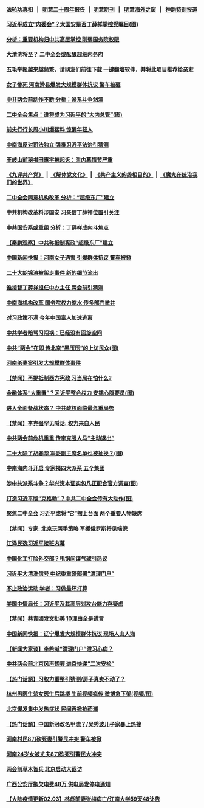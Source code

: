 #### [法轮功真相](https://github.com/gfw-breaker/truth/blob/master/README.md?t=0) &nbsp;&nbsp;|&nbsp;&nbsp; [明慧二十周年报告](https://github.com/gfw-breaker/mh-reports/blob/master/README.md?t=0) &nbsp;&nbsp;|&nbsp;&nbsp;[明慧期刊](https://github.com/gfw-breaker/mh-qikan) &nbsp;&nbsp;|&nbsp;&nbsp; [明慧海外之窗](https://github.com/gfw-breaker/mh-news/blob/master/README.md?t=0) &nbsp;&nbsp;|&nbsp;&nbsp; [神韵特别报道](https://github.com/gfw-breaker/mh-news/blob/master/shenyun.md?t=0)
#### [ 习近平成立“内委会”？大国安是否丁薛祥掌控受瞩目(图)](https://github.com/gfw-breaker/banned-news1/blob/master/pages/p2/1029909.md)
#### [ 分析：重要机构归中共高层掌控 削弱国务院权限](https://github.com/gfw-breaker/banned-news1/blob/master/pages/prog204/a103658889.md)
#### [ 大清洗将至？ 二中全会或酝酿超级内务府](https://github.com/gfw-breaker/banned-news1/blob/master/pages/prog204/a103658940.md)
#### 五毛举报越来越频繁，请网友们前往下载 [一键翻墙软件](https://github.com/gfw-breaker/ssr-accounts)，并将此项目推荐给亲友
#### [ 女子惨死 河南滑县爆发大规模群体抗议 警车被砸](https://github.com/gfw-breaker/banned-news1/blob/master/pages/prog204/a103658510.md)
#### [ 中共两会前动作不断 分析：派系斗争汹涌](https://github.com/gfw-breaker/banned-news1/blob/master/pages/nsc413/n13939615.md)
#### [ 二中全会焦点：谁将成为习近平的“大内总管”(图)](https://github.com/gfw-breaker/banned-news1/blob/master/pages/p2/1029963.md)
#### [ 前央行行长周小川爆猛料 惊醒年轻人](https://github.com/gfw-breaker/banned-news1/blob/master/pages/prog204/a103659202.md)
#### [ 中南海反对司法独立 强推习近平法治引猜测](https://github.com/gfw-breaker/banned-news1/blob/master/pages/prog204/a103658920.md)
#### [ 王岐山前秘书田惠宇被起诉：泄内幕情节严重](https://github.com/gfw-breaker/banned-news1/blob/master/pages/prog204/a103659068.md)
#### [《九评共产党》](https://github.com/begood0513/9ping.md/blob/master/README.md) &nbsp;|&nbsp; [《解体党文化》](../../../../jtdwh.md/blob/master/README.md)  &nbsp;|&nbsp; [《共产主义的终极目的》](../../../../gczydzjmd.md/blob/master/README.md) &nbsp;|&nbsp; [《魔鬼在统治我们的世界》](../../../../mgztzwmdsj.md/blob/master/README.md) 
#### [ 二中全会同意机构改革 分析：“超级东厂”建立](https://github.com/gfw-breaker/banned-news1/blob/master/pages/prog204/a103659099.md)
#### [ 中共机构改革料涉国安 习亲信丁薛祥位置引关注](https://github.com/gfw-breaker/banned-news1/blob/master/pages/prog204/a103658166.md)
#### [ 中共国安系或重组 分析：丁薛祥成内斗焦点](https://github.com/gfw-breaker/banned-news1/blob/master/pages/nsc413/n13939374.md)
#### [ 【秦鹏观察】中共称抵制宪政“超级东厂”建立](https://github.com/gfw-breaker/banned-news1/blob/master/pages/nsc413/n13939636.md)
#### [ 中国新闻快报：河南女子遇害 引爆群体抗议 警车被掀](https://github.com/gfw-breaker/banned-news1/blob/master/pages/prog204/a103658943.md)
#### [ 二十大胡锦涛被架走事件 新的细节流出](https://github.com/gfw-breaker/banned-news1/blob/master/pages/prog204/a103571309.md)
#### [ 谁接替丁薛祥担任中办主任 两会前引猜测](https://github.com/gfw-breaker/banned-news1/blob/master/pages/nsc413/n13939535.md)
#### [ 中南海机构改革 国务院权力缩水 传多部门撤并](https://github.com/gfw-breaker/banned-news1/blob/master/pages/prog204/a103654765.md)
#### [ 对习政策不满 今年中国富人加速逃离](https://github.com/gfw-breaker/banned-news1/blob/master/pages/nsc413/n13939543.md)
#### [ 中共学者暗骂习闯祸：已经没有回旋空间](https://github.com/gfw-breaker/banned-news1/blob/master/pages/soh5/699680.md)
#### [ 中共“两会”在即 传北京“黑压压”的上访民众(图)](https://github.com/gfw-breaker/banned-news1/blob/master/pages/p1/1029905.md)
#### [ 河南杀妻案引发大规模群体事件](https://github.com/gfw-breaker/banned-news1/blob/master/pages/prog204/a103659136.md)
#### [ 【禁闻】再提抵制西方宪政 习当局在怕什么?](https://github.com/gfw-breaker/banned-news1/blob/master/pages/prog204/a103658539.md)
#### [ 金融体系“大重置”？习近平整合权力 安插心腹要员(图)](https://github.com/gfw-breaker/banned-news1/blob/master/pages/p2/1029822.md)
#### [ 进入全面备战状态？ 中共政权面临最危重局势](https://github.com/gfw-breaker/banned-news1/blob/master/pages/soh5/699734.md)
#### [ 【禁闻】李克强罕见喊话: 权力来自人民](https://github.com/gfw-breaker/banned-news1/blob/master/pages/prog204/a103655889.md)
#### [ 中共两会前危机重重 传李克强人马“主动退出”](https://github.com/gfw-breaker/banned-news1/blob/master/pages/prog204/a103651839.md)
#### [ 二十大除了胡春华 军委副主席名单也被抽换？(图)](https://github.com/gfw-breaker/banned-news1/blob/master/pages/p2/1021521.md)
#### [ 中南海内斗开启 专家揭四大派系 五个集团](https://github.com/gfw-breaker/banned-news1/blob/master/pages/prog204/a103636555.md)
#### [ 涉中共派系斗争？华兴资本证实包凡正配合官方调查(图)](https://github.com/gfw-breaker/banned-news1/blob/master/pages/p2/1029885.md)
#### [ 打造习近平版“克格勃”？中共二中全会传有大动作(图)](https://github.com/gfw-breaker/banned-news1/blob/master/pages/p2/1029713.md)
#### [ 聚焦二中全会 习近平或将“它”摆上台面 两个重要人物缺席](https://github.com/gfw-breaker/banned-news1/blob/master/pages/soh5/699617.md)
#### [ 【禁闻】专家: 北京玩两手策略 军援俄罗斯将见端倪](https://github.com/gfw-breaker/banned-news1/blob/master/pages/prog204/a103658541.md)
#### [ 江泽民选习近平接班内幕](https://github.com/gfw-breaker/banned-news1/blob/master/pages/prog204/a103589771.md)
#### [ 中国化工打脸外交部？甩锅间谍气球引热议](https://github.com/gfw-breaker/banned-news1/blob/master/pages/prog204/a103658848.md)
#### [ 习近平大清洗信号 中纪委重磅部署“清理门户”](https://github.com/gfw-breaker/banned-news1/blob/master/pages/prog204/a103657214.md)
#### [ 不止政治运动 学者：习做最坏打算](https://github.com/gfw-breaker/banned-news1/blob/master/pages/soh5/699581.md)
#### [ 美国中情局长：习近平及其高层对攻台能力存疑虑](https://github.com/gfw-breaker/banned-news1/blob/master/pages/prog204/a103658174.md)
#### [ 【禁闻】共青团发文批美 10理由全是谎言](https://github.com/gfw-breaker/banned-news1/blob/master/pages/prog204/a103658542.md)
#### [ 中国新闻快报：辽宁爆发大规模群体抗议 现场人山人海](https://github.com/gfw-breaker/banned-news1/blob/master/pages/prog204/a103650362.md)
#### [ 【新闻大家谈】李希喊“清理门户”泄习心病？](https://github.com/gfw-breaker/banned-news1/blob/master/pages/nsc413/n13939474.md)
#### [ 中共两会前北京风声鹤唳 进京快递“二次安检”](https://github.com/gfw-breaker/banned-news1/blob/master/pages/prog204/a103658842.md)
#### [ 【热门话题】习权力重整引猜测/房子真卖不动了？](https://github.com/gfw-breaker/banned-news1/blob/master/pages/prog204/a103657755.md)
#### [ 杭州男医生杀女医生后跳楼 生前视频疯传 微博急下架(视频/图)](https://github.com/gfw-breaker/banned-news1/blob/master/pages/p1/1029941.md)
#### [ 北京爆发集中发热症状 民间再掀抢药潮](https://github.com/gfw-breaker/banned-news1/blob/master/pages/prog204/a103658938.md)
#### [ 【热门话题】中国新冠改名甲流？/吴秀波儿子家暴上热搜](https://github.com/gfw-breaker/banned-news1/blob/master/pages/prog204/a103659051.md)
#### [ 河南村民8刀砍死妻引警民冲突 警车被掀](https://github.com/gfw-breaker/banned-news1/blob/master/pages/nsc413/n13939491.md)
#### [ 河南24岁女被丈夫8刀砍死引警民大冲突](https://github.com/gfw-breaker/banned-news1/blob/master/pages/nf4514/n13939491.md)
#### [ 两会前草木皆兵 北京启动大截访](https://github.com/gfw-breaker/banned-news1/blob/master/pages/prog204/a103658369.md)
#### [ 广西公安厅拖欠电费48万 供电局发停电通知](https://github.com/gfw-breaker/banned-news1/blob/master/pages/prog204/a103658668.md)
#### [ 【大陆疫情更新02.03】林彪前妻张梅病亡/江南大学59天48讣告](https://github.com/gfw-breaker/banned-news1/blob/master/pages/prog204/a103640752.md)

